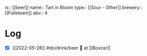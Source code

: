 is:: [[beer]]
name:: Tart in Bloom
type:: [[Sour - Other]]
brewery:: [[Fullsteam]]
abv:: 4

# Log
- [x] [[2022-05-28]] #do/drink/beer 🤞 at [[Boxcar]]
